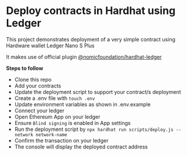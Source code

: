 # Deploy contracts in Hardhat using Ledger

This project demonstrates deployment of a very simple contract using Hardware wallet Ledger Nano S Plus

It makes use of official plugin [@nomicfoundation/hardhat-ledger](https://github.com/NomicFoundation/hardhat/releases/tag/%40nomicfoundation%2Fhardhat-ledger%401.0.0, "hardhat-ledger")

**Steps to follow**
* Clone this repo
* Add your contracts
* Update the deployment script to support your contract/s deployment
* Create a .env file with `touch .env`
* Update environment variables as shown in .env.example
* Connect your ledger
* Open Ethereum App on your ledger
* Ensure `Blind signing` is enabled in App settings
* Run the deployment script by
`npx hardhat run scripts/deploy.js --network network-name`
* Confirm the transaction on your ledger
* The console will display the deployed contract address
